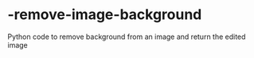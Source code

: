# -remove-image-background
Python code to remove background from an image and return the edited image
